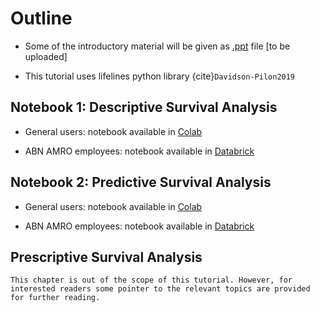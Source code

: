#  Outline 

- Some of the introductory material will be given as [.ppt]() file [to be uploaded]

- This tutorial uses lifelines python library {cite}`Davidson-Pilon2019`


## Notebook 1: Descriptive Survival Analysis


- General users: notebook available in [Colab](https://colab.research.google.com/github/senejohnny/PyData_London_2025/blob/main/survival_book/descriptive.ipynb)

- ABN AMRO employees: notebook available in [Databrick](https://accounts.cloud.databricks.com/workspaces)

<!-- [![Open In Colab](https://colab.research.google.com/assets/colab-badge.svg)](https://colab.research.google.com/github/USERNAME/REPOSITORY/blob/main/notebook.ipynb) -->
## Notebook 2: Predictive Survival Analysis


- General users: notebook available in [Colab](https://colab.research.google.com/github/senejohnny/PyData_London_2025/blob/main/survival_book/descriptive.ipynb)

- ABN AMRO employees: notebook available in [Databrick](https://adb-3525439790433556.16.azuredatabricks.net/editor/notebooks/3306436335752026?o=3525439790433556#command/3306436335752027)


## Prescriptive Survival Analysis


```{note}
This chapter is out of the scope of this tutorial. However, for interested readers some pointer to the relevant topics are provided for further reading.
```